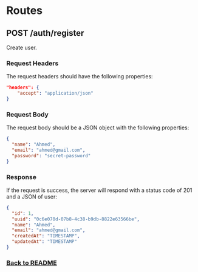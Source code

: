 # Routes

## POST /auth/register

Create user.

### Request Headers

The request headers should have the following properties:

```json
"headers": {
    "accept": "application/json"
}
```

### Request Body

The request body should be a JSON object with the following properties:

```json
{
  "name": "Ahmed",
  "email": "ahmed@gmail.com",
  "password": "secret-password"
}
```

### Response

If the request is success, the server will respond with a status code of 201 and a JSON of user:

```json
{
  "id": 1,
  "uuid": "0c6e070d-07b8-4c38-b9db-8822e63566be",
  "name": "Ahmed",
  "email": "ahmed@gmail.com",
  "createdAt": "TIMESTAMP",
  "updatedAt": "TIMESTAMP"
}
```

### [Back to README](../../API.md#users)
